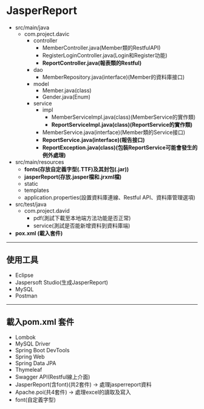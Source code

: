 # **JasperReport**

- src/main/java
  - com.project.davic
    - controller
      - MemberController.java(Member類的RestfulAPI)
      - RegisterLoginController.java(Login和Register功能)
      - **ReportController.java(報表類的Restful)**
    - dao
      - MemberRepository.java(interface)(Member的資料庫接口)
    - model
      - Member.java(class)
      - Gender.java(Enum)
    - service
      - impl
        - MemberServiceImpl.java(class)(MemberService的實作類)
        - **ReportServiceImpl.java(class)(ReportService的實作類)**
      - MemberService.java(interface)(Member類的Service接口)
      - **ReportService.java(interface)(報告接口)**
      - **ReportException.java(class)(包裝ReportService可能會發生的例外處理)**
- src/main/resources
  - **fonts(存放自定義字型(.TTF)及其封包(.jar))**
  - **jasperReport(存放.jasper檔和.jrxml檔)**
  - static
  - templates
  - application.properties(設置資料庫連線、Restful API、資料庫管理選項)
- src/test/java
  - com.project.david
    - pdf(測試下載至本地端方法功能是否正常)
    - service(測試是否能新增資料到資料庫端)
- **pox.xml (載入套件)**
---
## 使用工具
- Eclipse
- Jaspersoft Studio(生成JasperReport)
- MySQL
- Postman
---
## 載入pom.xml 套件
- Lombok
- MySQL Driver
- Spring Boot DevTools
- Spring Web
- Spring Data JPA
- Thymeleaf
- Swagger API(Restful線上介面)
- JasperReport(含font)(共2套件) -> 處理jasperreport資料
- Apache.poi(共4套件) -> 處理excel的讀取及寫入
- font(自定義字型)
